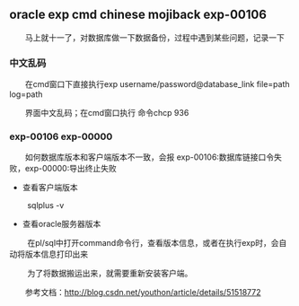## oracle exp cmd chinese mojiback exp-00106

&ensp;&ensp;&ensp;&ensp;马上就十一了，对数据库做一下数据备份，过程中遇到某些问题，记录一下

### 中文乱码

&ensp;&ensp;&ensp;&ensp;在cmd窗口下直接执行exp username/password@database_link file=path log=path

&ensp;&ensp;&ensp;&ensp;界面中文乱码；在cmd窗口执行 命令chcp 936




### exp-00106 exp-00000


&ensp;&ensp;&ensp;&ensp;如何数据库版本和客户端版本不一致，会报
exp-00106:数据库链接口令失败，exp-00000:导出终止失败

- 查看客户端版本

&ensp;&ensp;&ensp;&ensp; sqlplus -v

- 查看oracle服务器版本

&ensp;&ensp;&ensp;&ensp; 在pl/sql中打开command命令行，查看版本信息，或者在执行exp时，会自动将版本信息打印出来


&ensp;&ensp;&ensp;&ensp; 为了将数据搬运出来，就需要重新安装客户端。



&ensp;&ensp;&ensp;&ensp;参考文档：http://blog.csdn.net/youthon/article/details/51518772

